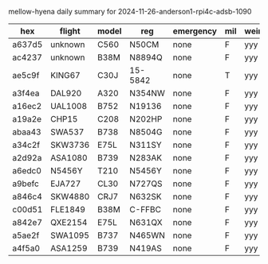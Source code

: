 mellow-hyena daily summary for 2024-11-26-anderson1-rpi4c-adsb-1090

|hex|flight|model|reg|emergency|mil|weirdo|
|--|--|--|--|--|--|--|
|a637d5|unknown|C560|N50CM|none|F|yyy|
|ac4237|unknown|B38M|N8894Q|none|F|yyy|
|ae5c9f|KING67|C30J|15-5842|none|T|yyy|
|a3f4ea|DAL920|A320|N354NW|none|F|yyy|
|a16ec2|UAL1008|B752|N19136|none|F|yyy|
|a19a2e|CHP15|C208|N202HP|none|F|yyy|
|abaa43|SWA537|B738|N8504G|none|F|yyy|
|a34c2f|SKW3736|E75L|N311SY|none|F|yyy|
|a2d92a|ASA1080|B739|N283AK|none|F|yyy|
|a6edc0|N5456Y|T210|N5456Y|none|F|yyy|
|a9befc|EJA727|CL30|N727QS|none|F|yyy|
|a846c4|SKW4880|CRJ7|N632SK|none|F|yyy|
|c00d51|FLE1849|B38M|C-FFBC|none|F|yyy|
|a842e7|QXE2154|E75L|N631QX|none|F|yyy|
|a5ae2f|SWA1095|B737|N465WN|none|F|yyy|
|a4f5a0|ASA1259|B739|N419AS|none|F|yyy|
